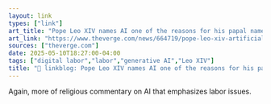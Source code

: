 ```yaml
---
layout: link
types: ["link"]
art_title: "Pope Leo XIV names AI one of the reasons for his papal name"
art_link: "https://www.theverge.com/news/664719/pope-leo-xiv-artificial-intelligence-concerns"
sources: ["theverge.com"]
date: 2025-05-10T18:27:00-04:00
tags: ["digital labor","labor","generative AI","Leo XIV"]
title: "🔗 linkblog: Pope Leo XIV names AI one of the reasons for his papal name"
---
```

Again, more of religious commentary on AI that emphasizes labor issues.